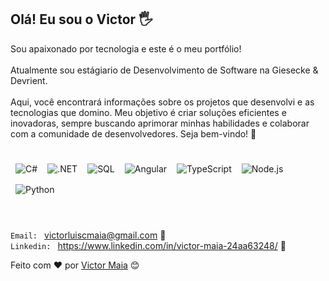 ## Olá! Eu sou o Victor 🖐️

Sou apaixonado por tecnologia e este é o meu portfólio! </br></br> Atualmente sou estágiario de Desenvolvimento de Software na Giesecke & Devrient. <br><br> Aqui, você encontrará informações sobre os projetos que desenvolvi e as tecnologias que domino. Meu objetivo é criar soluções eficientes e inovadoras, sempre buscando aprimorar minhas habilidades e colaborar com a comunidade de desenvolvedores. Seja bem-vindo! 🚀
<br>
<br>
<div style="display: flex; flex-wrap: wrap;">
    <img src="https://img.shields.io/badge/-C%23-239120?style=for-the-badge&logo=c-sharp&logoColor=white" alt="C#" style="margin: 8px;"/>
    <img src="https://img.shields.io/badge/-.NET-512BD4?style=for-the-badge&logo=dotnet&logoColor=white" alt=".NET" style="margin: 8px;"/>
    <img src="https://img.shields.io/badge/-SQL-CC2927?style=for-the-badge&logo=microsoft-sql-server&logoColor=white" alt="SQL" style="margin: 8px;"/>
    <img src="https://img.shields.io/badge/-Angular-DD0031?style=for-the-badge&logo=angular&logoColor=white" alt="Angular" style="margin: 8px;"/>
    <img src="https://img.shields.io/badge/-TypeScript-3178C6?style=for-the-badge&logo=typescript&logoColor=white" alt="TypeScript" style="margin: 8px;"/>
    <img src="https://img.shields.io/badge/-Node.js-339933?style=for-the-badge&logo=node.js&logoColor=white" alt="Node.js" style="margin: 8px;"/>
    <img src="https://img.shields.io/badge/-Python-3776AB?style=for-the-badge&logo=python&logoColor=white" alt="Python" style="margin: 8px;"/>
</div>

<br>
<br>

`Email: ` victorluiscmaia@gmail.com 📧<br>
`Linkedin: ` https://www.linkedin.com/in/victor-maia-24aa63248/  💼




Feito com ❤️ por [Victor Maia](https://github.com/victor-maia) 😊
